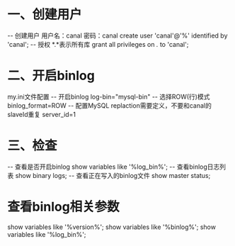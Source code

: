 # 一、创建用户
-- 创建用户 用户名：canal 密码：canal 
create user 'canal'@'%' identified by 'canal';
-- 授权 *.*表示所有库
grant all privileges on *.* to 'canal';


# 二、开启binlog
my.ini文件配置
-- 开启binlog
log-bin="mysql-bin"
-- 选择ROW(行)模式
binlog_format=ROW
-- 配置MySQL replaction需要定义，不要和canal的slaveId重复
server_id=1


# 三、检查
-- 查看是否开启binlog
show variables like '%log_bin%';
-- 查看binlog日志列表
show binary logs;
-- 查看正在写入的binlog文件
show master status;

# 查看binlog相关参数
show variables like '%version%';
show variables like '%binlog%';
show variables like '%log_bin%';